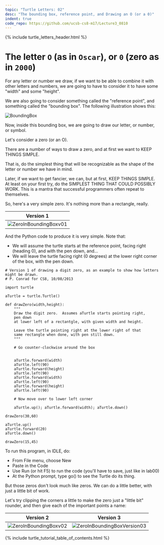 ```yaml
---
topic: "Turtle Letters: 02"
desc: "The bounding box, reference point, and Drawing an O (or a 0)"
indent: true
code_repo: https://github.com/ucsb-cs8-m17/Lecture3_0810
---
```


{% include turtle_letters_header.html %}

# The letter `O` (as in `Oscar`), or `0` (zero as in `2000`)

For any letter or number we draw, if we want to be able to combine it
with other letters and numbers, we are going to have to consider it to
have some "width" and some "height".

We are also going to consider something called the "reference point",
and something called the "bounding box".  The following illustration
shows this:

![BoundingBox](379px-BoundingBox.png)


Now, inside this bounding box, we are going to draw our letter, or number, or symbol.

Let's consider a zero (or an O).

There are a number of ways to draw a zero, and at first we want to KEEP THINGS SIMPLE.

That is, do the simplest thing that will be recognizable as the shape of the letter or number we have in mind.

Later, if we want to get fancier, we can, but at first, KEEP THINGS SIMPLE.  At least on your first try, do the SIMPLEST THING THAT COULD POSSIBLY WORK.  This is a mantra that successful programmers often repeat to themselves.

So, here's a very simple zero.  It's nothing more than a rectangle, really.




| Version 1 |
|-----------|
| ![ZeroInBoundingBoxv01](312px-ZeroInBoundingBoxv01.png) |


And the Python code to produce it is very simple.  Note that:
* We will assume the turtle starts at the reference point, facing right (heading 0), and with the pen down, and...
* We will leave the turtle facing right (0 degrees) at the lower right corner of the box, with the pen down.

```
# Version 1 of drawing a digit zero, as an example to show how letters might be drawn.
# P. Conrad for CS8, 10/08/2013

import turtle

aTurtle = turtle.Turtle()

def drawZero(width,height):
    """
    Draw the digit zero.  Assumes aTurtle starts pointing right,
    pen down
    at lower left of a rectantgle, with given width and height.

    Leave the turtle pointing right at the lower right of that
    same rectangle when done, with pen still down.
    """

    # Go counter-clockwise around the box
    
 
    aTurtle.forward(width)
    aTurtle.left(90)
    aTurtle.forward(height)
    aTurtle.left(90)
    aTurtle.forward(width)
    aTurtle.left(90)
    aTurtle.forward(height)
    aTurtle.left(90)
    
    # Now move over to lower left corner

    aTurtle.up(); aTurtle.forward(width); aTurtle.down()

drawZero(30,60)

aTurtle.up()
aTurtle.forward(20)
aTurtle.down()

drawZero(15,45)

```

To run this program, in IDLE, do:

* From File menu, choose New
* Paste in the Code
* Use Run (or hit F5) to run the code (you'll have to save, just like in lab00)
* At the Python prompt, type go() to see the Turtle do its thing.

But those zeros don't look much like zeros.  We can do a little better, with just a little bit of work.

Let's try clipping the corners a little to make the zero just a "little bit" rounder, and then give each of the important points a name:

| Version 2 | Version 3|
|-----------|----------|
| ![ZeroInBoundingBoxv02](312px-ZeroInBoundingBoxv02.png) |  ![ZeroInBoundingBoxVersion03](379px-ZeroInBoundingBoxVersion03.png) |


{% include turtle_tutorial_table_of_contents.html %}
